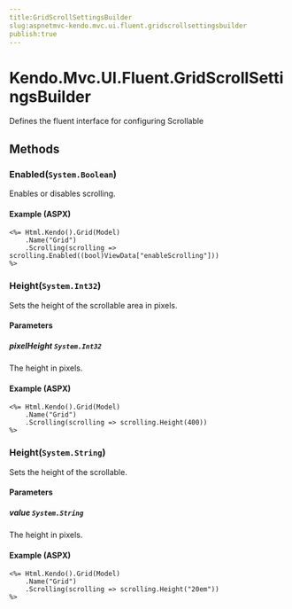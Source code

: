 ```yaml
---
title:GridScrollSettingsBuilder
slug:aspnetmvc-kendo.mvc.ui.fluent.gridscrollsettingsbuilder
publish:true
---
```


# Kendo.Mvc.UI.Fluent.GridScrollSettingsBuilder
Defines the fluent interface for configuring Scrollable



## Methods

### Enabled(`System.Boolean`)
Enables or disables scrolling.




#### Example (ASPX)
    <%= Html.Kendo().Grid(Model)
        .Name("Grid")
        .Scrolling(scrolling => scrolling.Enabled((bool)ViewData["enableScrolling"]))
    %>


### Height(`System.Int32`)
Sets the height of the scrollable area in pixels.


#### Parameters

##### pixelHeight `System.Int32`
The height in pixels.




#### Example (ASPX)
    <%= Html.Kendo().Grid(Model)
        .Name("Grid")
        .Scrolling(scrolling => scrolling.Height(400))
    %>


### Height(`System.String`)
Sets the height of the scrollable.


#### Parameters

##### value `System.String`
The height in pixels.




#### Example (ASPX)
    <%= Html.Kendo().Grid(Model)
        .Name("Grid")
        .Scrolling(scrolling => scrolling.Height("20em"))
    %>



